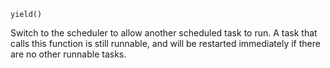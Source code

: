 ```
yield()
```

Switch to the scheduler to allow another scheduled task to run. A task that calls this function is still runnable, and will be restarted immediately if there are no other runnable tasks.
